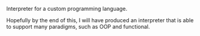 Interpreter for a custom programming language. 

Hopefully by the end of this, I will have produced an interpreter that is able to support many paradigms, such as OOP and functional. 

